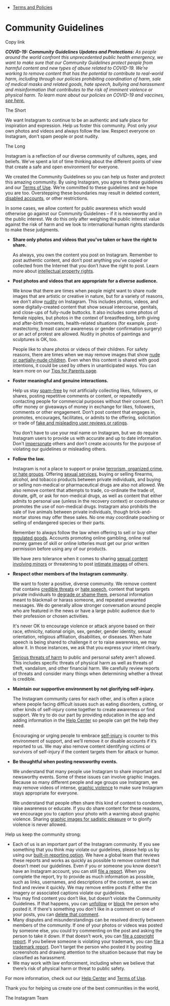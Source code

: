 *   [Terms and Policies](https://help.instagram.com/1417489251945243/?helpref=breadcrumb)

Community Guidelines
====================

Copy link

_**COVID-19: Community Guidelines Updates and Protections:** As people around the world confront this unprecedented public health emergency, we want to make sure that our Community Guidelines protect people from harmful content and new types of abuse related to COVID-19. We’re working to remove content that has the potential to contribute to real-world harm, including through our policies prohibiting coordination of harm, sale of medical masks and related goods, hate speech, bullying and harassment and misinformation that contributes to the risk of imminent violence or physical harm. To learn more about our policies on COVID-19 and vaccines, [see here.](https://help.instagram.com/697825587576762?helpref=faq_content)_

The Short

We want Instagram to continue to be an authentic and safe place for inspiration and expression. Help us foster this community. Post only your own photos and videos and always follow the law. Respect everyone on Instagram, don’t spam people or post nudity.

The Long

Instagram is a reflection of our diverse community of cultures, ages, and beliefs. We’ve spent a lot of time thinking about the different points of view that create a safe and open environment for everyone.

We created the Community Guidelines so you can help us foster and protect this amazing community. By using Instagram, you agree to these guidelines and our [Terms of Use](https://www.instagram.com/legal/terms). We’re committed to these guidelines and we hope you are too. Overstepping these boundaries may result in deleted content, [disabled accounts](https://help.instagram.com/366993040048856?helpref=faq_content), or other restrictions.

In some cases, we allow content for public awareness which would otherwise go against our Community Guidelines – if it is newsworthy and in the public interest. We do this only after weighing the public interest value against the risk of harm and we look to international human rights standards to make these judgments.

*   **Share only photos and videos that you’ve taken or have the right to share.**
    
    As always, you own the content you post on Instagram. Remember to post authentic content, and don’t post anything you’ve copied or collected from the Internet that you don’t have the right to post. Learn more about [intellectual property rights](https://help.instagram.com/126382350847838?helpref=faq_content).
    
*   **Post photos and videos that are appropriate for a diverse audience.**
    
    We know that there are times when people might want to share nude images that are artistic or creative in nature, but for a variety of reasons, we don’t allow [nudity](https://l.instagram.com/?u=https%3A%2F%2Fwww.facebook.com%2Fcommunitystandards%2Fadult_nudity_sexual_activity&e=AT2KQN70OzrZzBgeHErofHDom0PaUkVJmCY2pjp28zEefwWw1YuDwCFwIcw5lXhQkJHtVjju0Ux5HNJEwlYEzsjtI16q-AqVeIYnJijye5KNS_cDIYPMK8rL8w89Te4DyB9sxYYOrbF7zfzCPmWpVHE2LCqdIKfuVCswxA) on Instagram. This includes photos, videos, and some digitally-created content that show sexual intercourse, genitals, and close-ups of fully-nude buttocks. It also includes some photos of female nipples, but photos in the context of breastfeeding, birth giving and after-birth moments, health-related situations (for example, post-mastectomy, breast cancer awareness or gender confirmation surgery) or an act of protest are allowed. Nudity in photos of paintings and sculptures is OK, too.
    
    People like to share photos or videos of their children. For safety reasons, there are times when we may remove images that show [nude or partially-nude children](https://l.instagram.com/?u=https%3A%2F%2Fwww.facebook.com%2Fcommunitystandards%2Fchild_nudity_sexual_exploitation&e=AT2KQN70OzrZzBgeHErofHDom0PaUkVJmCY2pjp28zEefwWw1YuDwCFwIcw5lXhQkJHtVjju0Ux5HNJEwlYEzsjtI16q-AqVeIYnJijye5KNS_cDIYPMK8rL8w89Te4DyB9sxYYOrbF7zfzCPmWpVHE2LCqdIKfuVCswxA). Even when this content is shared with good intentions, it could be used by others in unanticipated ways. You can learn more on our [Tips for Parents page](https://help.instagram.com/154475974694511/?helpref=faq_content).
    
*   **Foster meaningful and genuine interactions.**
    
    Help us stay [spam-free](https://l.instagram.com/?u=https%3A%2F%2Fwww.facebook.com%2Fcommunitystandards%2Fspam&e=AT2KQN70OzrZzBgeHErofHDom0PaUkVJmCY2pjp28zEefwWw1YuDwCFwIcw5lXhQkJHtVjju0Ux5HNJEwlYEzsjtI16q-AqVeIYnJijye5KNS_cDIYPMK8rL8w89Te4DyB9sxYYOrbF7zfzCPmWpVHE2LCqdIKfuVCswxA) by not artificially collecting likes, followers, or shares, posting repetitive comments or content, or repeatedly contacting people for commercial purposes without their consent. Don’t offer money or giveaways of money in exchange for likes, followers, comments or other engagement. Don’t post content that engages in, promotes, encourages, facilitates, or admits to the offering, solicitation or trade of [fake and misleading user reviews or ratings](https://l.instagram.com/?u=https%3A%2F%2Fwww.facebook.com%2Fcommunitystandards%2Ffraud_deception&e=AT2KQN70OzrZzBgeHErofHDom0PaUkVJmCY2pjp28zEefwWw1YuDwCFwIcw5lXhQkJHtVjju0Ux5HNJEwlYEzsjtI16q-AqVeIYnJijye5KNS_cDIYPMK8rL8w89Te4DyB9sxYYOrbF7zfzCPmWpVHE2LCqdIKfuVCswxA).
    
    You don’t have to use your real name on Instagram, but we do require Instagram users to provide us with accurate and up to date information. Don't [impersonate](https://l.instagram.com/?u=https%3A%2F%2Fwww.facebook.com%2Fcommunitystandards%2Fmisrepresentation&e=AT2KQN70OzrZzBgeHErofHDom0PaUkVJmCY2pjp28zEefwWw1YuDwCFwIcw5lXhQkJHtVjju0Ux5HNJEwlYEzsjtI16q-AqVeIYnJijye5KNS_cDIYPMK8rL8w89Te4DyB9sxYYOrbF7zfzCPmWpVHE2LCqdIKfuVCswxA) others and don't create accounts for the purpose of violating our guidelines or misleading others.
    
*   **Follow the law.**
    
    Instagram is not a place to support or praise [terrorism, organized crime, or hate groups](https://l.instagram.com/?u=https%3A%2F%2Fwww.facebook.com%2Fcommunitystandards%2Fdangerous_individuals_organizations&e=AT2KQN70OzrZzBgeHErofHDom0PaUkVJmCY2pjp28zEefwWw1YuDwCFwIcw5lXhQkJHtVjju0Ux5HNJEwlYEzsjtI16q-AqVeIYnJijye5KNS_cDIYPMK8rL8w89Te4DyB9sxYYOrbF7zfzCPmWpVHE2LCqdIKfuVCswxA). Offering [sexual services](https://l.instagram.com/?u=https%3A%2F%2Fwww.facebook.com%2Fcommunitystandards%2Fsexual_solicitation&e=AT2KQN70OzrZzBgeHErofHDom0PaUkVJmCY2pjp28zEefwWw1YuDwCFwIcw5lXhQkJHtVjju0Ux5HNJEwlYEzsjtI16q-AqVeIYnJijye5KNS_cDIYPMK8rL8w89Te4DyB9sxYYOrbF7zfzCPmWpVHE2LCqdIKfuVCswxA), buying or selling firearms, alcohol, and tobacco products between private individuals, and buying or selling non-medical or pharmaceutical drugs are also not allowed. We also remove content that attempts to trade, co-ordinate the trade of, donate, gift, or ask for non-medical drugs, as well as content that either admits to personal use (unless in the recovery context) or coordinates or promotes the use of non-medical drugs. Instagram also prohibits the sale of live animals between private individuals, though brick-and-mortar stores may offer these sales. No one may coordinate poaching or selling of endangered species or their parts.
    
    Remember to always follow the law when offering to sell or buy other [regulated goods](https://l.instagram.com/?u=https%3A%2F%2Fwww.facebook.com%2Fcommunitystandards%2Fregulated_goods&e=AT2KQN70OzrZzBgeHErofHDom0PaUkVJmCY2pjp28zEefwWw1YuDwCFwIcw5lXhQkJHtVjju0Ux5HNJEwlYEzsjtI16q-AqVeIYnJijye5KNS_cDIYPMK8rL8w89Te4DyB9sxYYOrbF7zfzCPmWpVHE2LCqdIKfuVCswxA). Accounts promoting online gambling, online real money games of skill or online lotteries must get our prior written permission before using any of our products.
    
    We have zero tolerance when it comes to sharing [sexual content involving minors](https://l.instagram.com/?u=https%3A%2F%2Fwww.facebook.com%2Fcommunitystandards%2Fchild_nudity_sexual_exploitation&e=AT2KQN70OzrZzBgeHErofHDom0PaUkVJmCY2pjp28zEefwWw1YuDwCFwIcw5lXhQkJHtVjju0Ux5HNJEwlYEzsjtI16q-AqVeIYnJijye5KNS_cDIYPMK8rL8w89Te4DyB9sxYYOrbF7zfzCPmWpVHE2LCqdIKfuVCswxA) or threatening to post [intimate images](https://l.instagram.com/?u=https%3A%2F%2Fwww.facebook.com%2Fcommunitystandards%2Fsexual_exploitation_adults&e=AT2KQN70OzrZzBgeHErofHDom0PaUkVJmCY2pjp28zEefwWw1YuDwCFwIcw5lXhQkJHtVjju0Ux5HNJEwlYEzsjtI16q-AqVeIYnJijye5KNS_cDIYPMK8rL8w89Te4DyB9sxYYOrbF7zfzCPmWpVHE2LCqdIKfuVCswxA) of others.
    
*   **Respect other members of the Instagram community.**
    
    We want to foster a positive, diverse community. We remove content that contains [credible threats](https://l.instagram.com/?u=https%3A%2F%2Fwww.facebook.com%2Fcommunitystandards%2Fcredible_violence&e=AT2KQN70OzrZzBgeHErofHDom0PaUkVJmCY2pjp28zEefwWw1YuDwCFwIcw5lXhQkJHtVjju0Ux5HNJEwlYEzsjtI16q-AqVeIYnJijye5KNS_cDIYPMK8rL8w89Te4DyB9sxYYOrbF7zfzCPmWpVHE2LCqdIKfuVCswxA) or [hate speech](https://l.instagram.com/?u=https%3A%2F%2Fwww.facebook.com%2Fcommunitystandards%2Fhate_speech&e=AT2KQN70OzrZzBgeHErofHDom0PaUkVJmCY2pjp28zEefwWw1YuDwCFwIcw5lXhQkJHtVjju0Ux5HNJEwlYEzsjtI16q-AqVeIYnJijye5KNS_cDIYPMK8rL8w89Te4DyB9sxYYOrbF7zfzCPmWpVHE2LCqdIKfuVCswxA), content that targets private individuals to [degrade or shame them](https://l.instagram.com/?u=https%3A%2F%2Fwww.facebook.com%2Fcommunitystandards%2Fbullying&e=AT2KQN70OzrZzBgeHErofHDom0PaUkVJmCY2pjp28zEefwWw1YuDwCFwIcw5lXhQkJHtVjju0Ux5HNJEwlYEzsjtI16q-AqVeIYnJijye5KNS_cDIYPMK8rL8w89Te4DyB9sxYYOrbF7zfzCPmWpVHE2LCqdIKfuVCswxA), personal information meant to blackmail or harass someone, and repeated unwanted messages. We do generally allow stronger conversation around people who are featured in the news or have a large public audience due to their profession or chosen activities.
    
    It's never OK to encourage violence or attack anyone based on their race, ethnicity, national origin, sex, gender, gender identity, sexual orientation, religious affiliation, disabilities, or diseases. When hate speech is being shared to challenge it or to raise awareness, we may allow it. In those instances, we ask that you express your intent clearly.
    
    [Serious threats of harm](https://l.instagram.com/?u=https%3A%2F%2Fwww.facebook.com%2Fcommunitystandards%2Fcredible_violence&e=AT2KQN70OzrZzBgeHErofHDom0PaUkVJmCY2pjp28zEefwWw1YuDwCFwIcw5lXhQkJHtVjju0Ux5HNJEwlYEzsjtI16q-AqVeIYnJijye5KNS_cDIYPMK8rL8w89Te4DyB9sxYYOrbF7zfzCPmWpVHE2LCqdIKfuVCswxA) to public and personal safety aren't allowed. This includes specific threats of physical harm as well as threats of theft, vandalism, and other financial harm. We carefully review reports of threats and consider many things when determining whether a threat is credible.
    
*   **Maintain our supportive environment by not glorifying self-injury.**
    
    The Instagram community cares for each other, and is often a place where people facing difficult issues such as eating disorders, cutting, or other kinds of self-injury come together to create awareness or find support. We try to do our part by providing education in the app and adding information in the [Help Center](https://help.instagram.com/) so people can get the help they need.
    
    Encouraging or urging people to embrace [self-injury](https://l.instagram.com/?u=https%3A%2F%2Fwww.facebook.com%2Fcommunitystandards%2Fsuicide_self_injury_violence&e=AT2KQN70OzrZzBgeHErofHDom0PaUkVJmCY2pjp28zEefwWw1YuDwCFwIcw5lXhQkJHtVjju0Ux5HNJEwlYEzsjtI16q-AqVeIYnJijye5KNS_cDIYPMK8rL8w89Te4DyB9sxYYOrbF7zfzCPmWpVHE2LCqdIKfuVCswxA) is counter to this environment of support, and we’ll remove it or disable accounts if it’s reported to us. We may also remove content identifying victims or survivors of self-injury if the content targets them for attack or humor.
    
*   **Be thoughtful when posting newsworthy events.**
    
    We understand that many people use Instagram to share important and newsworthy events. Some of these issues can involve graphic images. Because so many different people and age groups use Instagram, we may remove videos of intense, [graphic violence](https://l.instagram.com/?u=https%3A%2F%2Fwww.facebook.com%2Fcommunitystandards%2Fgraphic_violence&e=AT2KQN70OzrZzBgeHErofHDom0PaUkVJmCY2pjp28zEefwWw1YuDwCFwIcw5lXhQkJHtVjju0Ux5HNJEwlYEzsjtI16q-AqVeIYnJijye5KNS_cDIYPMK8rL8w89Te4DyB9sxYYOrbF7zfzCPmWpVHE2LCqdIKfuVCswxA) to make sure Instagram stays appropriate for everyone.
    
    We understand that people often share this kind of content to condemn, raise awareness or educate. If you do share content for these reasons, we encourage you to caption your photo with a warning about graphic violence. Sharing [graphic images for sadistic pleasure](https://l.instagram.com/?u=https%3A%2F%2Fwww.facebook.com%2Fcommunitystandards%2Fcruel_insensitive&e=AT2KQN70OzrZzBgeHErofHDom0PaUkVJmCY2pjp28zEefwWw1YuDwCFwIcw5lXhQkJHtVjju0Ux5HNJEwlYEzsjtI16q-AqVeIYnJijye5KNS_cDIYPMK8rL8w89Te4DyB9sxYYOrbF7zfzCPmWpVHE2LCqdIKfuVCswxA) or to glorify violence is never allowed.
    

Help us keep the community strong:

*   Each of us is an important part of the Instagram community. If you see something that you think may violate our guidelines, please help us by using our [built-in reporting option](https://help.instagram.com/165828726894770?helpref=faq_content). We have a global team that reviews these reports and works as quickly as possible to remove content that doesn’t meet our guidelines. Even if you or someone you know doesn’t have an Instagram account, you can still [file a report](https://help.instagram.com/contact/383679321740945). When you complete the report, try to provide as much information as possible, such as links, usernames, and descriptions of the content, so we can find and review it quickly. We may remove entire posts if either the imagery or associated captions violate our guidelines.
*   You may find content you don’t like, but doesn’t violate the Community Guidelines. If that happens, you can [unfollow](https://help.instagram.com/286340048138725?helpref=faq_content) or [block](https://help.instagram.com/426700567389543/?helpref=faq_content) the person who posted it. If there's something you don't like in a comment on one of your posts, you can [delete that comment](https://help.instagram.com/289098941190483?helpref=faq_content).
*   Many disputes and misunderstandings can be resolved directly between members of the community. If one of your photos or videos was posted by someone else, you could try commenting on the post and asking the person to take it down. If that doesn’t work, you can [file a copyright report](https://help.instagram.com/126382350847838?helpref=faq_content). If you believe someone is violating your trademark, you can [file a trademark report](https://help.instagram.com/222826637847963?helpref=faq_content). Don't target the person who posted it by posting screenshots and drawing attention to the situation because that may be classified as harassment.
*   We may work with law enforcement, including when we believe that there’s risk of physical harm or threat to public safety.

For more information, check out our [Help Center](https://help.instagram.com/) and [Terms of Use](https://l.instagram.com/?u=http%3A%2F%2Finstagram.com%2Flegal%2Fterms%2F%23&e=AT2KQN70OzrZzBgeHErofHDom0PaUkVJmCY2pjp28zEefwWw1YuDwCFwIcw5lXhQkJHtVjju0Ux5HNJEwlYEzsjtI16q-AqVeIYnJijye5KNS_cDIYPMK8rL8w89Te4DyB9sxYYOrbF7zfzCPmWpVHE2LCqdIKfuVCswxA).

Thank you for helping us create one of the best communities in the world,

The Instagram Team